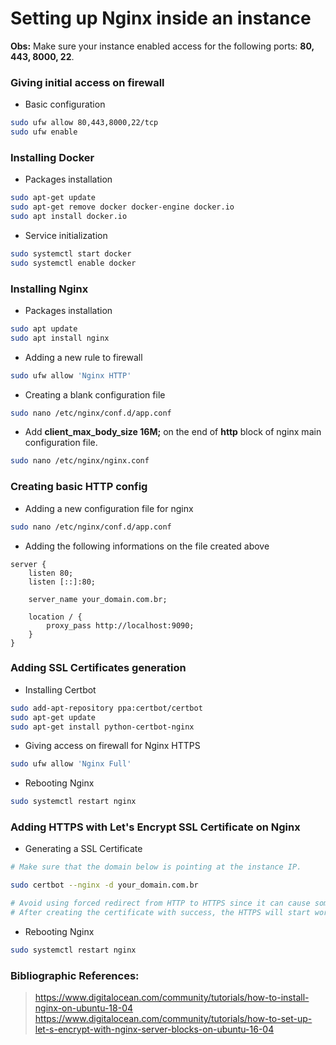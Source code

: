 # Setting up Nginx inside an instance

**Obs:** Make sure your instance enabled access for the following ports: **80, 443, 8000, 22**.

### Giving initial access on firewall
- Basic configuration
```sh
sudo ufw allow 80,443,8000,22/tcp
sudo ufw enable
```

### Installing Docker
- Packages installation
```sh
sudo apt-get update
sudo apt-get remove docker docker-engine docker.io
sudo apt install docker.io
```

- Service initialization
```sh
sudo systemctl start docker
sudo systemctl enable docker
```

### Installing Nginx
- Packages installation
```sh
sudo apt update
sudo apt install nginx
```

- Adding a new rule to firewall
```sh
sudo ufw allow 'Nginx HTTP'
```

- Creating a blank configuration file
```sh
sudo nano /etc/nginx/conf.d/app.conf
```

- Add **client_max_body_size 16M;** on the end of **http** block of nginx main configuration file.

```sh
sudo nano /etc/nginx/nginx.conf
```

### Creating basic HTTP config

- Adding a new configuration file for nginx
```sh
sudo nano /etc/nginx/conf.d/app.conf
```

- Adding the following informations on the file created above

```nginx
server {
	listen 80;
	listen [::]:80;

	server_name your_domain.com.br;

	location / {
		proxy_pass http://localhost:9090;
	}
}
```

### Adding SSL Certificates generation

- Installing Certbot
```sh
sudo add-apt-repository ppa:certbot/certbot
sudo apt-get update
sudo apt-get install python-certbot-nginx
```

- Giving access on firewall for Nginx HTTPS
```sh
sudo ufw allow 'Nginx Full'
```

- Rebooting Nginx
```sh
sudo systemctl restart nginx
```

### Adding HTTPS with Let's Encrypt SSL Certificate on Nginx

- Generating a SSL Certificate
```sh
# Make sure that the domain below is pointing at the instance IP.

sudo certbot --nginx -d your_domain.com.br

# Avoid using forced redirect from HTTP to HTTPS since it can cause some unexpected bugs.
# After creating the certificate with success, the HTTPS will start working.
```

- Rebooting Nginx
```sh
sudo systemctl restart nginx
```

### Bibliographic References:

> https://www.digitalocean.com/community/tutorials/how-to-install-nginx-on-ubuntu-18-04
> https://www.digitalocean.com/community/tutorials/how-to-set-up-let-s-encrypt-with-nginx-server-blocks-on-ubuntu-16-04
